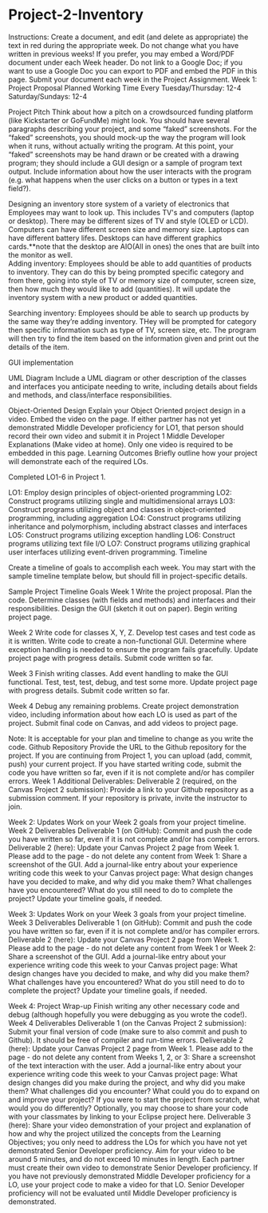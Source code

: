 # Project-2-Inventory
Instructions: Create a document, and edit (and delete as appropriate) the text in red during the appropriate week.  Do not change what you have written in previous weeks!  If you prefer, you may embed a Word/PDF document under each Week header.  Do not link to a Google Doc; if you want to use a Google Doc you can export to PDF and embed the PDF in this page. Submit your document each week in the Project Assignment.
Week 1: Project Proposal
Planned Working Time
Every Tuesday/Thursday: 12-4
Saturday/Sundays: 12-4

Project Pitch
Think about how a pitch on a crowdsourced funding platform (like Kickstarter or GoFundMe) might look. You should have several paragraphs describing your project, and some “faked” screenshots.  For the “faked” screenshots, you should mock-up the way the program will look when it runs, without actually writing the program.  At this point, your “faked” screenshots may be hand drawn or be created with a drawing program; they should include a GUI design or a sample of program text output.
Include information about how the user interacts with the program (e.g.  what happens when the user clicks on a button or types in a text field?).

Designing an inventory store system of a variety of electronics that Employees may want to look up. This includes TV's and computers (laptop or desktop). There may be different sizes of TV and style (OLED or LCD). Computers can have different screen size and memory size. Laptops can have different battery lifes. Desktops can have different graphics cards.**note that the desktop are AIO(All in ones) the ones that are built into the monitor as well.  
Adding inventory: Employees should be able to add quantities of products to inventory. 
They can do this by being prompted specific category and from there, going into style of TV or memory size of computer, screen size, then how much they would like to add (quantities). It will update the inventory system with a new product or added quantities. 
 
Searching inventory: Employees should be able to search up products by the same way they’re adding inventory. THey will be prompted for category then specific information such as type of TV, screen size, etc. The program will then try to find the item based on the information given and print out the details of the item.

GUI implementation






UML Diagram
Include a UML diagram or other description of the classes and interfaces you anticipate needing to write, including details about fields and methods, and class/interface responsibilities.


Object-Oriented Design
Explain your Object Oriented project design in a video.  Embed the video on the page. If either partner has not yet demonstrated Middle Developer proficiency for LO1, that person should record their own video and submit it in Project 1 Middle Developer Explanations (Make video at home). Only one video is required to be embedded in this page.
Learning Outcomes
Briefly outline how your project will demonstrate each of the required LOs.


Completed LO1-6 in Project 1.


LO1: Employ design principles of object-oriented programming
LO2: Construct programs utilizing single and multidimensional arrays
LO3: Construct programs utilizing object and classes in object-oriented programming, including aggregation
LO4: Construct programs utilizing inheritance and polymorphism, including abstract classes and interfaces
LO5: Construct programs utilizing exception handling
LO6: Construct programs utilizing text file I/O
LO7: Construct programs utilizing graphical user interfaces utilizing event-driven programming.
Timeline

Create a timeline of goals to accomplish each week. You may start with the sample timeline template below, but should fill in project-specific details.
 
Sample Project Timeline Goals
Week 1
Write the project proposal.
Plan the code.  Determine classes (with fields and methods) and interfaces and their responsibilities.
Design the GUI (sketch it out on paper).
Begin writing project page.

Week 2
Write code for classes X, Y, Z.
Develop test cases and test code as it is written.
Write code to create a non-functional GUI.
Determine where exception handling is needed to ensure the program fails gracefully.
Update project page with progress details.
Submit code written so far.

Week 3
Finish writing classes.
Add event handling to make the GUI functional.
Test, test, test, debug, and test some more.
Update project page with progress details.
Submit code written so far.

Week 4
Debug any remaining problems.
Create project demonstration video, including information about how each LO is used as part of the project.
Submit final code on Canvas, and add videos to project page.

Note: It is acceptable for your plan and timeline to change as you write the code.
Github Repository
Provide the URL to the Github repository for the project. If you are continuing from Project 1, you can upload (add, commit, push) your current project. If you have started writing code, submit the code you have written so far, even if it is not complete and/or has compiler errors.
Week 1 Additional Deliverables:
Deliverable 2 (required, on the Canvas Project 2 submission): Provide a link to your Github repository as a submission comment. If your repository is private, invite the instructor to join.


 
Week 2: Updates
Work on your Week 2 goals from your project timeline.
Week 2 Deliverables
Deliverable 1 (on GitHub): Commit and push the code you have written so far, even if it is not complete and/or has compiler errors. 
Deliverable 2 (here): Update your Canvas Project 2 page from Week 1.  Please add to the page - do not delete any content from Week 1:
Share a screenshot of the GUI.
Add a journal-like entry about your experience writing code this week to your Canvas project page:
What design changes have you decided to make, and why did you make them?
What challenges have you encountered?
What do you still need to do to complete the project?
Update your timeline goals, if needed.
 
Week 3: Updates
Work on your Week 3 goals from your project timeline.
Week 3 Deliverables
Deliverable 1 (on GitHub): Commit and push the code you have written so far, even if it is not complete and/or has compiler errors. 
Deliverable 2 (here): Update your Canvas Project 2 page from Week 1.  Please add to the page - do not delete any content from Week 1 or Week 2:
Share a screenshot of the GUI.
Add a journal-like entry about your experience writing code this week to your Canvas project page:
What design changes have you decided to make, and why did you make them?
What challenges have you encountered?
What do you still need to do to complete the project?
Update your timeline goals, if needed.
 
Week 4: Project Wrap-up
Finish writing any other necessary code and debug (although hopefully you were debugging as you wrote the code!).  
Week 4 Deliverables
Deliverable 1 (on the Canvas Project 2 submission): Submit your final version of code (make sure to also commit and push to Github).  It should be free of compiler and run-time errors.
Deliverable 2 (here): Update your Canvas Project 2 page from Week 1.  Please add to the page - do not delete any content from Weeks 1, 2, or 3:
Share a screenshot of the text interaction with the user.
Add a journal-like entry about your experience writing code this week to your Canvas project page:
What design changes did you make during the project, and why did you make them?
What challenges did you encounter?
What could you do to expand on and improve your project?
If you were to start the project from scratch, what would you do differently?
Optionally, you may choose to share your code with your classmates by linking to your Eclipse project here.
Deliverable 3 (here): Share your video demonstration of your project and explanation of how and why the project utilized the concepts from the Learning Objectives; you only need to address the LOs for which you have not yet demonstrated Senior Developer proficiency.  Aim for your video to be around 5 minutes, and do not exceed 10 minutes in length. Each partner must create their own video to demonstrate Senior Developer proficiency.
If you have not previously demonstrated Middle Developer proficiency for a LO, use your project code to make a video for that LO.  Senior Developer proficiency will not be evaluated until Middle Developer proficiency is demonstrated.

